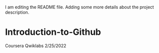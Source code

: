 I am editing the README file. Adding some more details about the project description.

# Introduction-to-Github
Coursera Qwiklabs 2/25/2022
